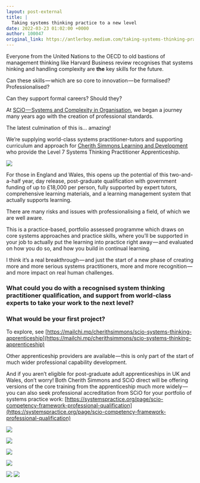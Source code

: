 ```yaml
---
layout: post-external
title: |
  Taking systems thinking practice to a new level
date: 2022-03-23 01:02:00 +0000
author: 100047
original_link: https://antlerboy.medium.com/taking-systems-thinking-practice-to-a-new-level-9c3e430b3352?source=rss-97852f5a56ae------2
---
```


Everyone from the United Nations to the OECD to old bastions of management thinking like Harvard Business review recognises that systems hinking and handling complexity are **the** key skills for the future.

Can these skills — which are so core to innovation — be formalised? Professionalised?

Can they support formal careers? Should they?

At [SCiO — Systems and Complexity in Organisation](https://systemspractice.org/), we began a journey many years ago with the creation of professional standards.

The latest culmination of this is… amazing!

We’re supplying world-class systems practitioner-tutors and supporting curriculum and approach for [Cherith Simmons Learning and Development](https://mailchi.mp/cherithsimmons/scio-systems-thinking-apprenticeship) who provide the Level 7 Systems Thinking Practitioner Apprenticeship.

![](https://cdn-images-1.medium.com/max/541/1*kqD57YlgXZOXRblfh0fIUA.png)

For those in England and Wales, this opens up the potential of this two-and-a-half year, day release, post-graduate qualification with government funding of up to £18,000 per person, fully supported by expert tutors, comprehensive learning materials, and a learning management system that actually supports learning.

There are many risks and issues with professionalising a field, of which we are well aware.

This is a practice-based, portfolio assessed programme which draws on core systems approaches and practice skills, where you’ll be supported in your job to actually put the learning into practice right away — and evaluated on how you do so, and how you build in continual learning.

I think it’s a real breakthrough — and just the start of a new phase of creating more and more serious systems practitioners, more and more recognition — and more impact on real human challenges.

### **What could you do with a recognised system thinking practitioner qualification, and support from world-class experts to take your work to the next level?**

### **What would be your first project?**

To explore, see [https://mailchi.mp/cherithsimmons/scio-systems-thinking-apprenticeship](https://mailchi.mp/cherithsimmons/scio-systems-thinking-apprenticeship)

Other apprenticeship providers are available — this is only part of the start of much wider professional capability development.

And if you aren’t eligible for post-graduate adult apprenticeships in UK and Wales, don’t worry! Both Cherith Simmons and SCiO direct will be offering versions of the core training from the apprenticeship much more widely — you can also seek professional accreditation from SCiO for your portfolio of systems practice work: [https://systemspractice.org/page/scio-competency-framework-professional-qualification](https://systemspractice.org/page/scio-competency-framework-professional-qualification)

![](https://cdn-images-1.medium.com/max/508/1*JQ6FlcEsWLHfxJJi8zfpAg.png)

![](https://cdn-images-1.medium.com/max/492/1*HOYXJbkdO6Lir4fAzAoxGg.png)

![](https://cdn-images-1.medium.com/max/497/1*DQ0nXTOyj-iKkSe1583Y0A.png)

![](https://cdn-images-1.medium.com/max/495/1*plv5P2OOOORE6U6J2wwiuA.png)

![](https://cdn-images-1.medium.com/max/500/1*ZbVJjfxy_wsaKL4J8AA78g.png)
 ![](https://medium.com/_/stat?event=post.clientViewed&referrerSource=full_rss&postId=9c3e430b3352)
